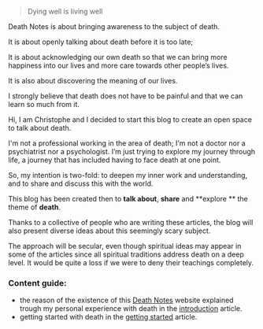 >Dying well is living well

Death Notes is about bringing awareness to the subject of death.

It is about openly talking about death before it is too late;

It is about acknowledging our own death so that we can bring more happiness into our lives and more care towards other people’s lives.

It is also about discovering the meaning of our lives.

I strongly believe that death does not have to be painful and that we can learn so much from it.


Hi, I am Christophe and I decided to start this blog to create an open space to talk about death.

I'm not a professional working in the area of death; I'm not a doctor nor a psychiatrist nor a psychologist. I’m just trying to explore my journey through life, a journey that has included having to face death at one point.

So, my intention is two-fold: to deepen my inner work and understanding, and to share and discuss this with the world.

This blog has been created then to **talk about**, **share** and **explore ** the theme of **death**.

Thanks to a collective of people who are writing these articles, the blog will also present diverse ideas about this seemingly scary subject.

The approach will be secular, even though spiritual ideas may appear in some of the articles since all spiritual traditions address death on a deep level. It would be quite a loss if we were to deny their teachings completely.


### Content guide:

- the reason of the existence of this [Death Notes](/) website explained trough my personal experience with death in the [introduction](/introduction) article.
- getting started with death in the [getting started](/getting-started) article.
